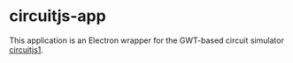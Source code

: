 # circuitjs-app

This application is an Electron wrapper for the GWT-based circuit simulator [circuitjs1](https://github.com/sharpie7/circuitjs1).

